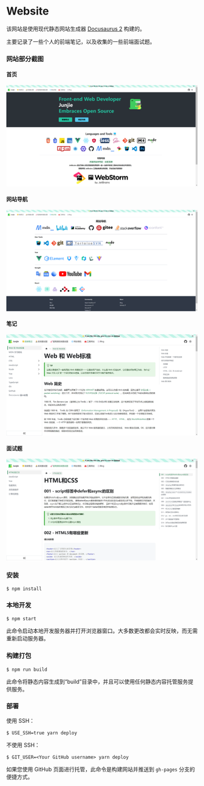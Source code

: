 # Website

该网站是使用现代静态网站生成器 [Docusaurus 2](https://docusaurus.io/) 构建的。

主要记录了一些个人的前端笔记，以及收集的一些前端面试题。

### 网站部分截图

#### 首页

![](static/img/README/首页.png)

#### 网站导航

![](static/img/README/网站导航.png)

#### 笔记

![](static/img/README/笔记.png)

#### 面试题

![](static/img/README/面试题.png)

### 安装

```
$ npm install
```

### 本地开发

```
$ npm start
```

此命令启动本地开发服务器并打开浏览器窗口。大多数更改都会实时反映，而无需重新启动服务器。

### 构建打包

```
$ npm run build
```

此命令将静态内容生成到“build”目录中，并且可以使用任何静态内容托管服务提供服务。

### 部署

使用 SSH：

```
$ USE_SSH=true yarn deploy
```

不使用 SSH：

```
$ GIT_USER=<Your GitHub username> yarn deploy
```

如果您使用 GitHub 页面进行托管，此命令是构建网站并推送到 `gh-pages` 分支的便捷方式。
